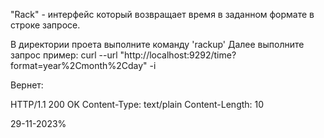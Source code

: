 "Rack" - интерфейс который возвращает время в заданном формате в строке запросе.

В директории проета выполните команду 'rackup'
Далее выполните запрос пример: curl --url "http://localhost:9292/time?format=year%2Cmonth%2Cday" -i

Вернет:

HTTP/1.1 200 OK
Content-Type: text/plain
Content-Length: 10

29-11-2023%                 
